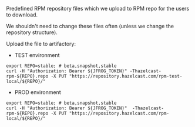 Predefined RPM repository files which we upload to RPM repo for the users to
download.

We shouldn't need to change these files often (unless we change the repository
structure).

Upload the file to artifactory:

- TEST environment
```shell
export REPO=stable; # beta,snapshot,stable
curl -H "Authorization: Bearer ${JFROG_TOKEN}" -Thazelcast-rpm-${REPO}.repo -X PUT "https://repository.hazelcast.com/rpm-test-local/${REPO}/"
```
- PROD environment
```shell
export REPO=stable; # beta,snapshot,stable
curl -H "Authorization: Bearer ${JFROG_TOKEN}"  -Thazelcast-rpm-${REPO}.repo -X PUT "https://repository.hazelcast.com/rpm-local/${REPO}/"
```
